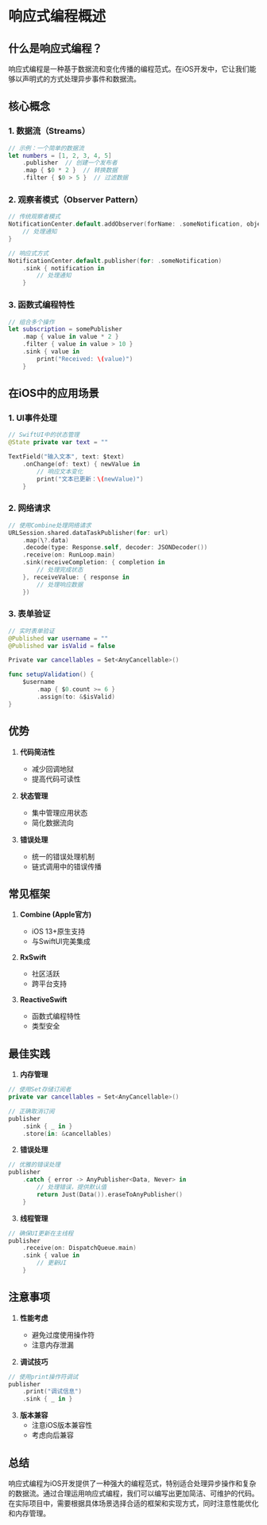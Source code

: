 # 响应式编程概述

## 什么是响应式编程？

响应式编程是一种基于数据流和变化传播的编程范式。在iOS开发中，它让我们能够以声明式的方式处理异步事件和数据流。

## 核心概念

### 1. 数据流（Streams）
```swift
// 示例：一个简单的数据流
let numbers = [1, 2, 3, 4, 5]
    .publisher  // 创建一个发布者
    .map { $0 * 2 }  // 转换数据
    .filter { $0 > 5 }  // 过滤数据
```

### 2. 观察者模式（Observer Pattern）
```swift
// 传统观察者模式
NotificationCenter.default.addObserver(forName: .someNotification, object: nil, queue: nil) { notification in
    // 处理通知
}

// 响应式方式
NotificationCenter.default.publisher(for: .someNotification)
    .sink { notification in
        // 处理通知
    }
```

### 3. 函数式编程特性
```swift
// 组合多个操作
let subscription = somePublisher
    .map { value in value * 2 }
    .filter { value in value > 10 }
    .sink { value in
        print("Received: \(value)")
    }
```

## 在iOS中的应用场景

### 1. UI事件处理
```swift
// SwiftUI中的状态管理
@State private var text = ""

TextField("输入文本", text: $text)
    .onChange(of: text) { newValue in
        // 响应文本变化
        print("文本已更新：\(newValue)")
    }
```

### 2. 网络请求
```swift
// 使用Combine处理网络请求
URLSession.shared.dataTaskPublisher(for: url)
    .map(\?.data)
    .decode(type: Response.self, decoder: JSONDecoder())
    .receive(on: RunLoop.main)
    .sink(receiveCompletion: { completion in
        // 处理完成状态
    }, receiveValue: { response in
        // 处理响应数据
    })
```

### 3. 表单验证
```swift
// 实时表单验证
@Published var username = ""
@Published var isValid = false

Private var cancellables = Set<AnyCancellable>()

func setupValidation() {
    $username
        .map { $0.count >= 6 }
        .assign(to: &$isValid)
}
```

## 优势

1. **代码简洁性**
   - 减少回调地狱
   - 提高代码可读性

2. **状态管理**
   - 集中管理应用状态
   - 简化数据流向

3. **错误处理**
   - 统一的错误处理机制
   - 链式调用中的错误传播

## 常见框架

1. **Combine (Apple官方)**
   - iOS 13+原生支持
   - 与SwiftUI完美集成

2. **RxSwift**
   - 社区活跃
   - 跨平台支持

3. **ReactiveSwift**
   - 函数式编程特性
   - 类型安全

## 最佳实践

1. **内存管理**

```swift
// 使用Set存储订阅者
private var cancellables = Set<AnyCancellable>()

// 正确取消订阅
publisher
    .sink { _ in }
    .store(in: &cancellables)
```

2. **错误处理**

```swift
// 优雅的错误处理
publisher
    .catch { error -> AnyPublisher<Data, Never> in
        // 处理错误，提供默认值
        return Just(Data()).eraseToAnyPublisher()
    }
```

3. **线程管理**

```swift
// 确保UI更新在主线程
publisher
    .receive(on: DispatchQueue.main)
    .sink { value in
        // 更新UI
    }
```

## 注意事项

1. **性能考虑**
   - 避免过度使用操作符
   - 注意内存泄漏

2. **调试技巧**

```swift
// 使用print操作符调试
publisher
    .print("调试信息")
    .sink { _ in }
```

3. **版本兼容**
   - 注意iOS版本兼容性
   - 考虑向后兼容

## 总结

响应式编程为iOS开发提供了一种强大的编程范式，特别适合处理异步操作和复杂的数据流。通过合理运用响应式编程，我们可以编写出更加简洁、可维护的代码。在实际项目中，需要根据具体场景选择合适的框架和实现方式，同时注意性能优化和内存管理。
